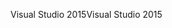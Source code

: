 <span data-ttu-id="8a3b4-101">Visual Studio 2015</span><span class="sxs-lookup"><span data-stu-id="8a3b4-101">Visual Studio 2015</span></span>